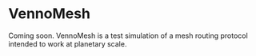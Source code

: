 VennoMesh
=========

Coming soon. VennoMesh is a test simulation of a mesh routing protocol intended to work at planetary scale.
